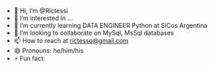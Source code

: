 - 👋 Hi, I’m @Rictessi
- 👀 I’m interested in ...
- 🌱 I’m currently learning DATA ENGINEER Python at SiCos Argentina
- 💞️ I’m looking to collaborate on MySql, MsSql databases
- 📫 How to reach at rictesso@gmail.com
- 😄 Pronouns: he/him/his
- ⚡ Fun fact: 

<!---
Rictessi/Rictessi is a ✨ special ✨ repository because its `README.md` (this file) appears on your GitHub profile.
You can click the Preview link to take a look at your changes.
--->
